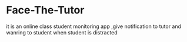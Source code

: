 # Face-The-Tutor
it is an online class student monitoring app ,give notification to tutor and wanring to student when student is distracted
